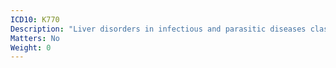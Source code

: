 ```yaml
---
ICD10: K770
Description: "Liver disorders in infectious and parasitic diseases classified elsewhere"
Matters: No
Weight: 0
---
```



